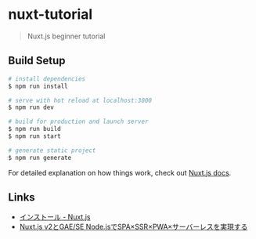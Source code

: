# nuxt-tutorial

> Nuxt.js beginner tutorial

## Build Setup

``` bash
# install dependencies
$ npm run install

# serve with hot reload at localhost:3000
$ npm run dev

# build for production and launch server
$ npm run build
$ npm run start

# generate static project
$ npm run generate
```

For detailed explanation on how things work, check out [Nuxt.js docs](https://nuxtjs.org).

## Links

- [インストール - Nuxt.js](https://ja.nuxtjs.org/guide/installation)
- [Nuxt.js v2とGAE/SE Node.jsでSPA×SSR×PWA×サーバーレスを実現する](https://inside.dmm.com/entry/2018/11/06/nuxt2-pwa-gae-se)
